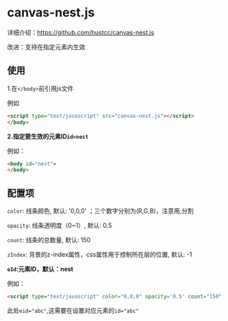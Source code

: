 # canvas-nest.js
详细介绍：https://github.com/hustcc/canvas-nest.js 

改进：支持在指定元素内生效
## 使用
1.在`</body>`前引用js文件

例如
```html
<script type="text/javascript" src="canvas-nest.js"></script>
</body>
```
**2.指定要生效的元素ID`id=nest`**

例如：
```html
<body id="nest">
</body>
```
## 配置项
`color`: 线条颜色, 默认: '0,0,0' ；三个数字分别为(R,G,B)，注意用,分割

`opacity`: 线条透明度（0~1）, 默认: 0.5

`count`: 线条的总数量, 默认: 150

`zIndex`: 背景的z-index属性，css属性用于控制所在层的位置, 默认: -1

**`eId`:元素ID，默认：nest**

例如：
```html
<script type="text/javascript" color="0,0,0" opacity='0.5' count="150" zIndex="-1" eId="abc" src="canvas-nest.min.js"></script>
```
此处`eid="abc"`,这需要在设置对应元素的`id="abc"`
